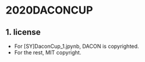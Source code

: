 # 2020DACONCUP
## 1. license
- For [SY]DaconCup_1.jpynb, DACON is copyrighted.
- For the rest, MIT copyright.
